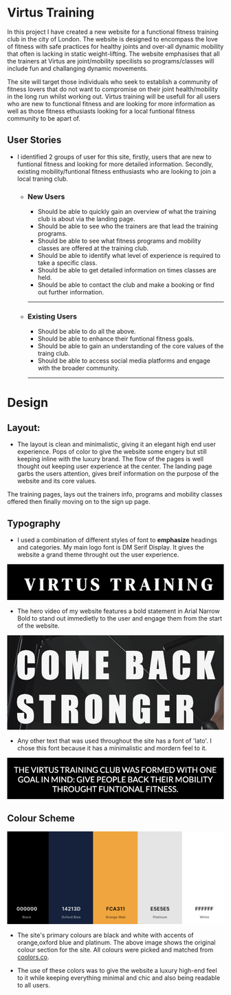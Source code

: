 # Virtus Training
In this project I have created a new website for a functional fitness training club in the city of London. The website is designed to encompass the love of fitness with safe practices for healthy joints and over-all dynamic mobility that often is lacking in static weight-lifting. The website emphasises that all the trainers at Virtus are joint/mobility specilists so programs/classes will include fun and challanging dynamic movements. 

The site will target those individuals who seek to establish a community of fitness lovers that do not want to compromise on their joint health/mobility in the long run whilst working out. Virtus training will be usefull for all users who are new to functional fitness and are looking for more information as well as those fitness ethusiasts looking for a local funtional fitness community to be apart of.

## User Stories
* I identified 2 groups of user for this site, firstly, users that are new to funtional fitness and looking for more detailed information. Secondly, existing mobility/funtional fitness enthusiasts who are looking to join a local traning club.
    * ### New Users
        * Should be able to quickly gain an overview of what the training club is about via the landing page.
        * Should be able to see who the trainers are that lead the training programs.
        * Should be able to see what fitness programs and mobility classes are offered at the training club.
        * Should be able to identify what level of experience is required to take a specific class.
        * Should be able to get detailed information on times classes are held.
        * Should be able to contact the club and make a booking or find out further information.
        <hr>
    * ### Existing Users
        * Should be able to do all the above.
        * Should be able to enhance their funtional fitness goals.
        * Should be able to gain an understanding of the core values of the traing club.
        * Should be able to access social media platforms and engage with the broader community.
        <hr>

# Design
## Layout:

- The layout is clean and minimalistic, giving it an elegant high end user experience. Pops of color to give the website some engery but still keeping inline with the luxury brand. The flow of the pages is well thought out keeping user experience at the center. The landing page garbs the users attention, gives breif information on the purpose of the website and its core values. 

The training pages, lays out the trainers info, programs and mobility classes offered then finally moving on to the sign up page. 



## Typography
* I used a combination of different styles of font to **emphasize** headings and categories. My main logo font is DM Serif Display. It gives the website a grand theme throught out the user experience.

![logo](assets/images/readme-logo.png)

* The hero video of my website features a bold statement in Arial Narrow Bold to stand out immedietly to the user and engage them from the start of the website. 

![logo](assets/images/readme-herovideo.png)

* Any other text that was used throughout the site has a font of 'lato'. I chose this font because it has a minimalistic and mordern feel to it.

![logo](assets/images/readme-lato.png)

## Colour Scheme 

![design](assets/images/readme-color-scheme.png)

- The site's primary colours are black and white with accents of orange,oxford blue and platinum. The above image shows the original colour section for the site. All colours were picked and matched from [coolors.co](https://coolors.co/).

- The use of these colors was to give the website a luxury high-end feel to it while keeping everything minimal and chic and also being readable to all users.